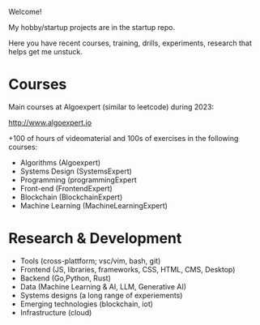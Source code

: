 Welcome!

My hobby/startup projects are in the startup repo.

Here you have recent courses, training, drills, experiments, research that helps get me unstuck.

# Courses

Main courses at Algoexpert (similar to leetcode) during 2023:

http://www.algoexpert.io

+100 of hours of videomaterial and 100s of exercises in the following courses:

- Algorithms (Algoexpert)
- Systems Design (SystemsExpert)
- Programming (programmingExpert
- Front-end (FrontendExpert)
- Blockchain (BlockchainExpert)
- Machine Learning (MachineLearningExpert)

# Research & Development

- Tools (cross-plattform; vsc/vim, bash, git)
- Frontend (JS, libraries, frameworks, CSS, HTML, CMS, Desktop)
- Backend (Go,Python, Rust)
- Data (Machine Learning & AI, LLM, Generative AI)
- Systems designs (a long range of experiements)
- Emerging technologies (blockchain, iot)
- Infrastructure (cloud)
